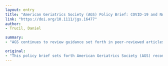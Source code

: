 ```yaml
---
layout: entry
title: "American Geriatrics Society (AGS) Policy Brief: COVID-19 and Nursing Homes"
link: "https://doi.org/10.1111/jgs.16477"
author:
- Trucil, Daniel

summary:
- "AGS continues to review guidance set forth in peer-reviewed articles and editorials. The brief is based on the situation and any federal guidance/actions as of April 4, 2020. It is focused on NHs and other LTCFs given their essential role in addressing the COVID-19 pandemic. This article is protected by copyright. All rights reserved."

original:
- "This policy brief sets forth American Geriatrics Society (AGS) recommendations to guide federal, state, and local governments when making decisions about care for patients with COVID-19 in nursing homes (NHs) and other long-term care facilities (LTCFs). The AGS continues to review guidance set forth in peer-reviewed articles and editorials, as well as ongoing and updated guidance from the Centers for Medicare and Medicaid Services (CMS), the Centers for Disease Control and Prevention (CDC), and other key agencies. This brief is based on the situation and any federal guidance/actions as of April 4, 2020. It is focused on NHs and other LTCFs, given their essential role in addressing the COVID-19 pandemic. This article is protected by copyright. All rights reserved."
---
```


